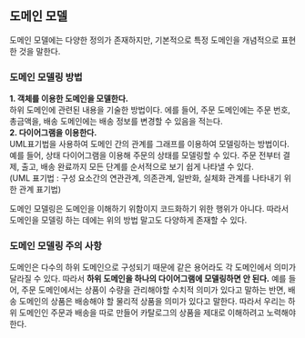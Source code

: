 ## 도메인 모델  

도메인 모델에는 다양한 정의가 존재하지만, 기본적으로 특정 도메인을 개념적으로 표현한 것을 말한다.  

### 도메인 모델링 방법  

**1. 객체를 이용한 도메인을 모델한다.**  
하위 도메인에 관련된 내용을 기술한 방법이다. 에를 들어, 주문 도메인에는 주문 번호, 총금액을, 배송 도메인에는 배송 정보를 변경할 수 있음을 적는다.  
**2. 다이어그램을 이용한다.**  
UML표기법을 사용하여 도메인 간의 관계를 그래프를 이용하여 모델링하는 방법이다. 예를 들어, 상태 다이어그램을 이용해 주문의 상태를 모델링할 수 있다. 주문 전부터 결제, 출고, 배송 완료까지 모든 단계를 순서적으로 보기 쉽게 나타낼 수 있다.  
(UML 표기법 : 구성 요소간의 연관관계, 의존관계, 일반화, 실체화 관계를 나타내기 위한 관계 표기법)  

도메인 모델링은 도메인을 이해하기 위함이지 코드화하기 위한 행위가 아니다. 따라서 도메인을 모델링 하는 데에는 위의 방법 말고도 다양하게 존재할 수 있다.  

### 도메인 모델링 주의 사항  
도메인은 다수의 하위 도메인으로 구성되기 때문에 같은 용어라도 각 도메인에서 의미가 달라질 수 있다. 따라서 **하위 도메인을 하나의 다이어그램에 모델링하면 안 된다.** 예를 들어, 주문 도메인에서는 상품이 수량을 관리해야할 수치적 의미가 있다고 말하는 반면, 배송 도메인의 상품은 배송해야 할 물리적 상품을 의미가 있다고 말한다. 따라서 우리는 하위 도메인인 주문과 배송을 따로 만들어 카탈로그의 상품을 제대로 이해하려고 노력해야 한다.